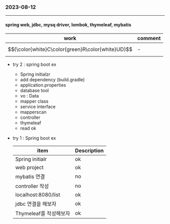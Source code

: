 ### 2023-08-12   
---
#### spring web, jdbc, mysq driver, lombok, thymeleaf, mybatis
| work | comment |
| ---- | ------- |
| $${\color{white}C\color{green}R\color{white}UD}$$ | - |
* try 2 : spring boot ex
    - Spring initialzr
    - add dependency (build.gradle)
    - application.properties 
    - database tool 
    - vo : Data
    - mapper class 
    - service interface 
    - mapperscan 
    - controller
    - thymeleaf
    - read ok
* try 1 : Spring boot ex    
   
    | item | Description |
    | ----------- | ----------- |
    | Spring initialr | ok |
    | web project | ok |
    | mybatis 연결 | no |
    | controller 작성 | no |
    | localhost:8080/list | ok |
    | jdbc 연결을 해보자 | ok |
    | Thymeleaf를 작성해보자 | ok |
    


